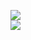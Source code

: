 [![](https://img.shields.io/badge/Made%20With-Github%20Spray-lightgrey.svg?style=for-the-badge&logo=github)](https://github.com/Annihil/github-spray#3783)  
[![](https://i.imgur.com/2DrTn0Z.gif)](https://github.com/Annihil/github-spray)